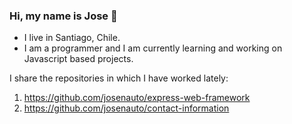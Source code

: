 ### Hi, my name is Jose 👋

- I live in Santiago, Chile.
- I am a programmer and I am currently learning and working on Javascript based projects.

I share the repositories in which I have worked lately:

1. https://github.com/josenauto/express-web-framework
2. https://github.com/josenauto/contact-information
<!--
**josenauto/josenauto** is a ✨ _special_ ✨ repository because its `README.md` (this file) appears on your GitHub profile.

Here are some ideas to get you started:

- 🔭 I’m currently working on ...
- 🌱 I’m currently learning ...
- 👯 I’m looking to collaborate on ...
- 🤔 I’m looking for help with ...
- 💬 Ask me about ...
- 📫 How to reach me: ...
- 😄 Pronouns: ...
- ⚡ Fun fact: ...
-->
